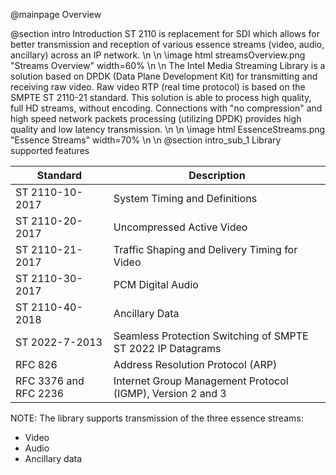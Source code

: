 @mainpage Overview


@section intro Introduction
ST 2110 is replacement for SDI which allows for better transmission and reception of various essence streams (video, audio, ancillary) across an IP network.
\n
\n
\image html streamsOverview.png "Streams Overview" width=60%
\n
\n
The Intel Media Streaming Library is a solution based on DPDK (Data Plane Development Kit) for transmitting and receiving raw video. Raw video RTP (real time protocol) is based on the SMPTE ST 2110-21 standard. This solution is able to process high quality, full HD streams, without encoding. Connections with "no compression" and high speed network packets processing (utilizing DPDK) provides high quality and low latency transmission.
\n
\n
\image html EssenceStreams.png "Essence Streams" width=70%
\n
\n
@section intro_sub_1 Library supported features

Standard | Description
--- | ---
ST 2110-10-2017 |   System Timing and Definitions
ST 2110-20-2017 |   Uncompressed Active Video
ST 2110-21-2017 |   Traffic Shaping and Delivery Timing for Video
ST 2110-30-2017 |   PCM Digital Audio
ST 2110-40-2018 |   Ancillary Data
ST 2022-7-2013  |   Seamless Protection Switching of SMPTE ST 2022 IP Datagrams
RFC 826         |   Address Resolution Protocol (ARP)
RFC 3376 and RFC 2236       |   Internet Group Management Protocol (IGMP), Version 2 and 3

NOTE: The library supports transmission of the three essence streams:
* Video
* Audio
* Ancillary data